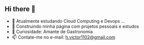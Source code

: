 ## Hi there 👋

- 🌱 Atualmente estudando Cloud Computing e Devops ...
- 🤔 Construindo minha página com projetos pessoais e estudos
- 💬 Curiosidade: Amante de Gastronomia
- 📫 Contate-me no e-mail: h.victor1102@gmail.com



## <div> 
<link rel="stylesheet" type='text/css' href="https://cdn.jsdelivr.net/gh/devicons/devicon@latest/devicon.min.css" />
</div>





            
          
